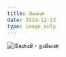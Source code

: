 ```yaml
---
title: கேள்வி 
date: 2019-12-23
type: image_only
---
```

![கேள்வி - நவிலன்](/$relToAbs("question.jpg")$)
